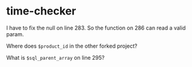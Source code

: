 # time-checker
I have to fix the null on line 283. So the function on 286 can read a valid param.


Where does `$product_id` in the other forked project? 

What is `$sql_parent_array` on line 295?
